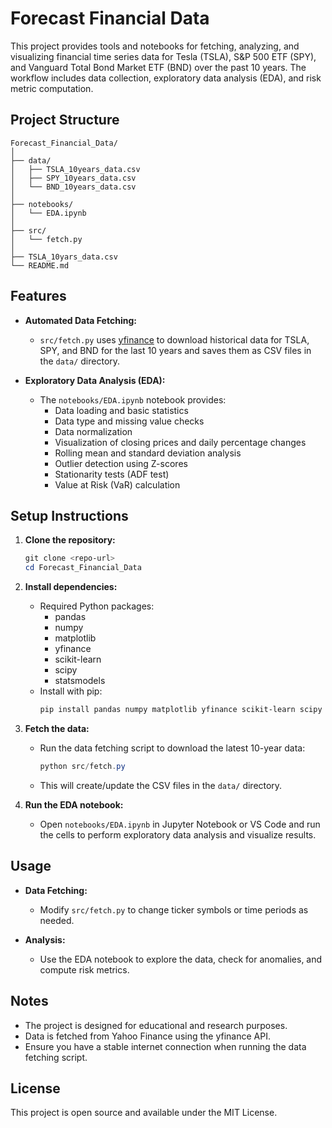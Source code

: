 # Forecast Financial Data

This project provides tools and notebooks for fetching, analyzing, and visualizing financial time series data for Tesla (TSLA), S&P 500 ETF (SPY), and Vanguard Total Bond Market ETF (BND) over the past 10 years. The workflow includes data collection, exploratory data analysis (EDA), and risk metric computation.

## Project Structure

```
Forecast_Financial_Data/
│
├── data/
│   ├── TSLA_10years_data.csv
│   ├── SPY_10years_data.csv
│   └── BND_10years_data.csv
│
├── notebooks/
│   └── EDA.ipynb
│
├── src/
│   └── fetch.py
│
├── TSLA_10yars_data.csv
└── README.md
```

## Features

- **Automated Data Fetching:**
	- `src/fetch.py` uses [yfinance](https://github.com/ranaroussi/yfinance) to download historical data for TSLA, SPY, and BND for the last 10 years and saves them as CSV files in the `data/` directory.

- **Exploratory Data Analysis (EDA):**
	- The `notebooks/EDA.ipynb` notebook provides:
		- Data loading and basic statistics
		- Data type and missing value checks
		- Data normalization
		- Visualization of closing prices and daily percentage changes
		- Rolling mean and standard deviation analysis
		- Outlier detection using Z-scores
		- Stationarity tests (ADF test)
		- Value at Risk (VaR) calculation

## Setup Instructions

1. **Clone the repository:**
	 ```powershell
	 git clone <repo-url>
	 cd Forecast_Financial_Data
	 ```

2. **Install dependencies:**
	 - Required Python packages:
		 - pandas
		 - numpy
		 - matplotlib
		 - yfinance
		 - scikit-learn
		 - scipy
		 - statsmodels
	 - Install with pip:
		 ```powershell
		 pip install pandas numpy matplotlib yfinance scikit-learn scipy statsmodels
		 ```

3. **Fetch the data:**
	 - Run the data fetching script to download the latest 10-year data:
		 ```powershell
		 python src/fetch.py
		 ```
	 - This will create/update the CSV files in the `data/` directory.

4. **Run the EDA notebook:**
	 - Open `notebooks/EDA.ipynb` in Jupyter Notebook or VS Code and run the cells to perform exploratory data analysis and visualize results.

## Usage

- **Data Fetching:**
	- Modify `src/fetch.py` to change ticker symbols or time periods as needed.

- **Analysis:**
	- Use the EDA notebook to explore the data, check for anomalies, and compute risk metrics.

## Notes

- The project is designed for educational and research purposes.
- Data is fetched from Yahoo Finance using the yfinance API.
- Ensure you have a stable internet connection when running the data fetching script.

## License

This project is open source and available under the MIT License.
